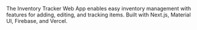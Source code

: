 The Inventory Tracker Web App enables easy inventory management with features for adding, editing, and tracking items. Built with Next.js, Material UI, Firebase, and Vercel.
